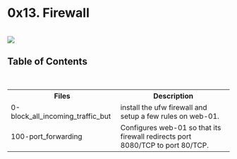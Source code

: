 <h1>0x13. Firewall</h1>
<br>
<img src="https://s3.amazonaws.com/intranet-projects-files/holbertonschool-sysadmin_devops/284/V1HjQ1Y.png">
<br>
<h2>Table of Contents</h2>
<br>
<table>
<tr>
<th>Files</th>
<th>Description</th>
</tr>
<tr>
<td>0-block_all_incoming_traffic_but</td>
<td>install the ufw firewall and setup a few rules on web-01.</td>
</tr>
<tr>
<td>100-port_forwarding</td>
<td>Configures web-01 so that its firewall redirects port 8080/TCP to port 80/TCP.</td>
</tr>
</table>